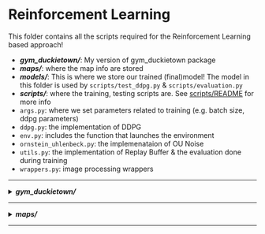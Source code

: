 # Reinforcement Learning
This folder contains all the scripts required for the Reinforcement Learning based approach! 

- **<i>gym_duckietown/</i>**: My version of gym_duckietown package
- **<i>maps/</i>**: where the map info are stored 
- **<i>models/</i>**: This is where we store our trained (final)model! The model in this folder is used by `scripts/test_ddpg.py` & `scripts/evaluation.py`
- **<i>scripts/</i>**: where the training, testing scripts are. See [scripts/README](scripts/README.md) for more info
- `args.py`: where we set parameters related to training (e.g. batch size, ddpg parameters)
- `ddpg.py`: the implementation of DDPG
- `env.py`: includes the function that launches the environment
- `ornstein_uhlenbeck.py`: the implemenataion of OU Noise
- `utils.py`: the implementation of Replay Buffer & the evaluation done during training
- `wrappers.py`: image processing wrappers
  
--------------------------------------------------
<details>
<summary><b><i>gym_duckietown/</i></b></summary>

`gym_duckietown` is a Python package build on top of OpenAI's Gym. It is basically "the Simulator". You can find all the
scripts that creates the simulator; its physics, maps, objects, etc. This simulator was created as part of work done at [Mila](https://mila.quebec/).
The latest version of `gym_duckietown` can be found [on this link](https://github.com/duckietown/gym-duckietown/tree/daffy).
 
But in this folder I edited some scripts for my approach: `simulator.py` & `graphics.py`, to be specific. Here's my approach:
- Sensor lines
- Reward Function


</details>

--------------------------------------------------
<details>
<summary><b><i>maps/</i></b></summary>

This is where we store our maps in which our RL agent will learn driving!
```shell script
tree challenge-aido_RL-IL/duckietown_rl/maps
``` 
![show maps](../tutorials/images/duckietown_rl-maps.png)

We see that there are only 3 maps in this folder. That's because these are the most reasonable maps amongst the others, in my opinion.
Because these maps do not have any other car/duckiebot or any pedestrian. At the same time, they have all the features
required for learning how to drive; turns, straight roads, zigzags, etc. But these are not the only maps available within
the environment: see [tutorials/maps](../tutorials/maps) for more info.

</details>

--------------------------------------------------